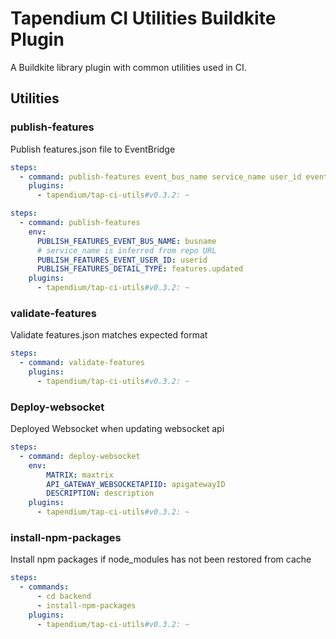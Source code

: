 # Tapendium CI Utilities Buildkite Plugin

A Buildkite library plugin with common utilities used in CI.

## Utilities

### publish-features

Publish features.json file to EventBridge

```yml
steps:
  - command: publish-features event_bus_name service_name user_id event_detail_type
    plugins:
      - tapendium/tap-ci-utils#v0.3.2: ~
```

```yml
steps:
  - command: publish-features
    env:
      PUBLISH_FEATURES_EVENT_BUS_NAME: busname
      # service_name is inferred from repo URL
      PUBLISH_FEATURES_EVENT_USER_ID: userid
      PUBLISH_FEATURES_DETAIL_TYPE: features.updated
    plugins:
      - tapendium/tap-ci-utils#v0.3.2: ~
```

### validate-features

Validate features.json matches expected format

```yml
steps:
  - command: validate-features
    plugins:
      - tapendium/tap-ci-utils#v0.3.2: ~
```

### Deploy-websocket

Deployed Websocket when updating websocket api

```yml
steps:
  - command: deploy-websocket
    env:
        MATRIX: maxtrix
        API_GATEWAY_WEBSOCKETAPIID: apigatewayID
        DESCRIPTION: description
    plugins:
      - tapendium/tap-ci-utils#v0.3.2: ~
```

### install-npm-packages

Install npm packages if node_modules has not been restored from cache

```yml
steps:
  - commands:
      - cd backend
      - install-npm-packages
    plugins:
      - tapendium/tap-ci-utils#v0.3.2: ~
```
